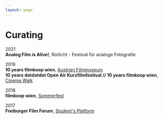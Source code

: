 ```yaml
---
layout: page
---
```

# Curating

2021<br>
<strong>Analog Film is Alive!</strong>, Rotlicht - Festival für analoge Fotografie

2019<br>
<strong>10 years filmkoop wien</strong>, <a href="https://www.filmmuseum.at/kinoprogramm/schiene?schienen_id=1571968231436" rel="noopener noreferrer" target="_blank">Austrian Filmmuseum</a><br>
<strong>10 years dotdotdot Open Air Kurzfilmfestival // 10 years filmkoop wien</strong>, <a href="https://www.filmkoopwien.at/de/10-jahre-dotdotdot-open-air-kurzfilmfestival-10-jahre-filmkoop-wien/" rel="noopener noreferrer" target="_blank">Cinema Walk</a>

2018<br>
<strong>filmkoop wien</strong>,  <a href="https://www.filmkoopwien.at/de/filmkoop-wien-spaetsommerfest/" rel="noopener noreferrer" target="_blank">Sommerfest</a>

2017<br>
<strong>Freiburger Film Forum</strong>, <a href="https://www.freiburger-filmforum.de/archiv/programm-2017/" rel="noopener noreferrer" target="_blank">Student's Platform</a>

<!--filmkoop wien 1: Blick und Berührung<br>
filmkoop wien 2: Strukturen und Projektionen<br>
filmkoop wien 3: Erzählungen aus Korn<br>-->